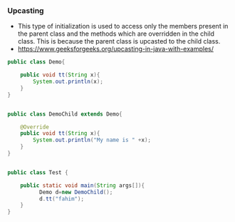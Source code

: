 ### Upcasting
* This type of initialization is used to access only the members present in the parent class and the methods which are overridden in the child class. This is because the parent class is upcasted to the child class.
* https://www.geeksforgeeks.org/upcasting-in-java-with-examples/
```java
public class Demo{

    public void tt(String x){
        System.out.println(x);
    }
}


public class DemoChild extends Demo{

    @Override
    public void tt(String x){
        System.out.println("My name is " +x);
    }
}


public class Test {

    public static void main(String args[]){
          Demo d=new DemoChild();
          d.tt("fahim");
    }
}
```